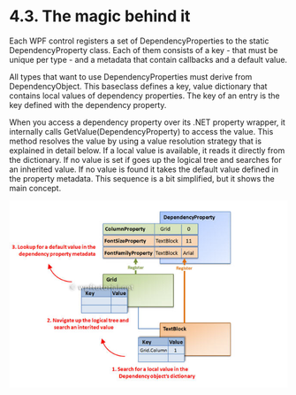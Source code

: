 4.3. The magic behind it
===

Each WPF control registers a set of DependencyProperties to the static DependencyProperty class. Each of them consists of a key - that must be unique per type - and a metadata that contain callbacks and a default value.

All types that want to use DependencyProperties must derive from DependencyObject. This baseclass defines a key, value dictionary that contains local values of dependency properties. The key of an entry is the key defined with the dependency property.

When you access a dependency property over its .NET property wrapper, it internally calls GetValue(DependencyProperty) to access the value. This method resolves the value by using a value resolution strategy that is explained in detail below. If a local value is available, it reads it directly from the dictionary. If no value is set if goes up the logical tree and searches for an inherited value. If no value is found it takes the default value defined in the property metadata. This sequence is a bit simplified, but it shows the main concept.

![](depprop.png)